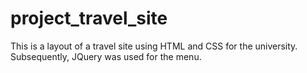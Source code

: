 # project_travel_site

This is a layout of a travel site using HTML and CSS for the university. Subsequently, JQuery was used for the menu.
